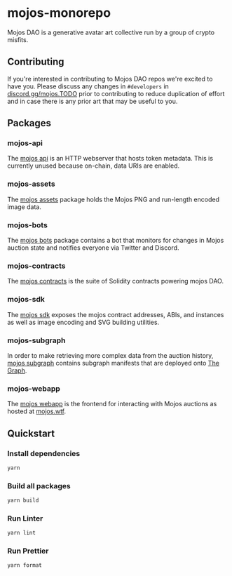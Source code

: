 # mojos-monorepo

Mojos DAO is a generative avatar art collective run by a group of crypto misfits.

## Contributing

If you're interested in contributing to Mojos DAO repos we're excited to have you. Please discuss any changes in `#developers` in [discord.gg/mojos.TODO](https://discord.gg/mojos) prior to contributing to reduce duplication of effort and in case there is any prior art that may be useful to you.

## Packages

### mojos-api

The [mojos api](packages/mojos-api) is an HTTP webserver that hosts token metadata. This is currently unused because on-chain, data URIs are enabled.

### mojos-assets

The [mojos assets](packages/mojos-assets) package holds the Mojos PNG and run-length encoded image data.

### mojos-bots

The [mojos bots](packages/mojos-bots) package contains a bot that monitors for changes in Mojos auction state and notifies everyone via Twitter and Discord.

### mojos-contracts

The [mojos contracts](packages/mojos-contracts) is the suite of Solidity contracts powering mojos DAO.

### mojos-sdk

The [mojos sdk](packages/mojos-sdk) exposes the mojos contract addresses, ABIs, and instances as well as image encoding and SVG building utilities.

### mojos-subgraph

In order to make retrieving more complex data from the auction history, [mojos subgraph](packages/mojos-subgraph) contains subgraph manifests that are deployed onto [The Graph](https://thegraph.com).

### mojos-webapp

The [mojos webapp](packages/mojos-webapp) is the frontend for interacting with Mojos auctions as hosted at [mojos.wtf](https://mojos.wtf).

## Quickstart

### Install dependencies

```sh
yarn
```

### Build all packages

```sh
yarn build
```

### Run Linter

```sh
yarn lint
```

### Run Prettier

```sh
yarn format
```
